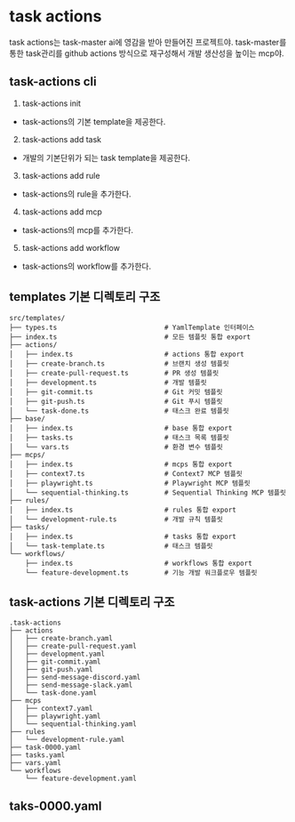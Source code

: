 # task actions

task actions는 task-master ai에 영감을 받아 만들어진 프로젝트야.
task-master를 통한 task관리를 github actions 방식으로 재구성해서
개발 생산성을 높이는 mcp야.

## task-actions cli

1. task-actions init

- task-actions의 기본 template을 제공한다.

2. task-actions add task

- 개발의 기본단위가 되는 task template을 제공한다.

3. task-actions add rule

- task-actions의 rule을 추가한다.

4. task-actions add mcp

- task-actions의 mcp를 추가한다.

5. task-actions add workflow

- task-actions의 workflow를 추가한다.

## templates 기본 디렉토리 구조

```
src/templates/
├── types.ts                           # YamlTemplate 인터페이스
├── index.ts                           # 모든 템플릿 통합 export
├── actions/
│   ├── index.ts                       # actions 통합 export
│   ├── create-branch.ts               # 브랜치 생성 템플릿
│   ├── create-pull-request.ts         # PR 생성 템플릿
│   ├── development.ts                 # 개발 템플릿
│   ├── git-commit.ts                  # Git 커밋 템플릿
│   ├── git-push.ts                    # Git 푸시 템플릿
│   └── task-done.ts                   # 태스크 완료 템플릿
├── base/
│   ├── index.ts                       # base 통합 export
│   ├── tasks.ts                       # 태스크 목록 템플릿
│   └── vars.ts                        # 환경 변수 템플릿
├── mcps/
│   ├── index.ts                       # mcps 통합 export
│   ├── context7.ts                    # Context7 MCP 템플릿
│   ├── playwright.ts                  # Playwright MCP 템플릿
│   └── sequential-thinking.ts         # Sequential Thinking MCP 템플릿
├── rules/
│   ├── index.ts                       # rules 통합 export
│   └── development-rule.ts            # 개발 규칙 템플릿
├── tasks/
│   ├── index.ts                       # tasks 통합 export
│   └── task-template.ts               # 태스크 템플릿
└── workflows/
    ├── index.ts                       # workflows 통합 export
    └── feature-development.ts         # 기능 개발 워크플로우 템플릿
```

## task-actions 기본 디렉토리 구조

```
.task-actions
├── actions
│   ├── create-branch.yaml
│   ├── create-pull-request.yaml
│   ├── development.yaml
│   ├── git-commit.yaml
│   ├── git-push.yaml
│   ├── send-message-discord.yaml
│   ├── send-message-slack.yaml
│   └── task-done.yaml
├── mcps
│   ├── context7.yaml
│   ├── playwright.yaml
│   └── sequential-thinking.yaml
├── rules
│   └── development-rule.yaml
├── task-0000.yaml
├── tasks.yaml
├── vars.yaml
└── workflows
    └── feature-development.yaml
```

## taks-0000.yaml
